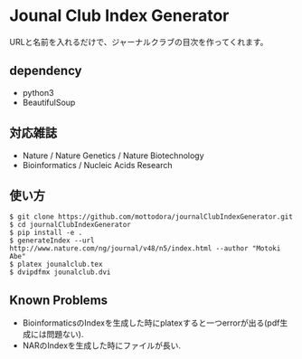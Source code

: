 Jounal Club Index Generator
===============

URLと名前を入れるだけで、ジャーナルクラブの目次を作ってくれます。

## dependency

* python3
* BeautifulSoup

## 対応雑誌

* Nature / Nature Genetics / Nature Biotechnology
* Bioinformatics / Nucleic Acids Research

## 使い方

```
$ git clone https://github.com/mottodora/journalClubIndexGenerator.git
$ cd journalClubIndexGenerator
$ pip install -e .
$ generateIndex --url http://www.nature.com/ng/journal/v48/n5/index.html --author "Motoki Abe"
$ platex jounalclub.tex
$ dvipdfmx jounalclub.dvi
```

## Known Problems

* BioinformaticsのIndexを生成した時にplatexすると一つerrorが出る(pdf生成には問題ない).
* NARのIndexを生成した時にファイルが長い.